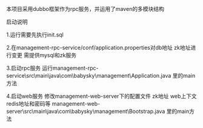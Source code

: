 本项目采用dubbo框架作为rpc服务，并运用了maven的多模块结构

启动说明

1.运行需要先执行init.sql


2.在management-rpc-service/conf/application.properties对db地址 zk地址进行变更 需提供mysql和zk服务


3.启动rpc服务 运行management-rpc-service\src\main\java\com\babysky\management\Application.java 里的main方法


4.启动web服务 修改management-web-server下的配置文件 zk地址 web上下文 redis地址和密码等 management-web-server\src\main\java\com\babysky\management\Bootstrap.java 里的main方法